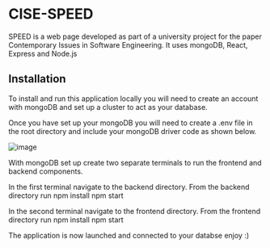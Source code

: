 # CISE-SPEED

SPEED is a web page developed as part of a university project for the paper Contemporary Issues in Software Engineering. It uses mongoDB, React, Express and Node.js 

## Installation

To install and run this application locally you will need to create an account with mongoDB and set up a cluster to act as your database. 

Once you have set up your mongoDB you will need to create a .env file in the root directory and include your
mongoDB driver code as shown below.

![image](https://user-images.githubusercontent.com/91095059/196009206-5be875b0-7296-4424-b12a-6354b8687460.png)

With mongoDB set up create two separate terminals to run the frontend and backend components.

In the first terminal navigate to the backend directory.
From the backend directory 
run npm install
npm start

In the second terminal navigate to the frontend directory.
From the frontend directory
run npm install
npm start

The application is now launched and connected to your databse enjoy :)
